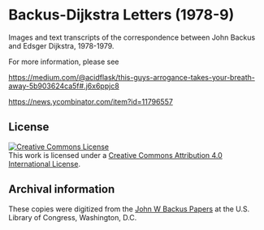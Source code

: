 # Backus-Dijkstra Letters (1978-9)

Images and text transcripts of the correspondence between John Backus and Edsger Dijkstra, 1978-1979.

For more information, please see

https://medium.com/@acidflask/this-guys-arrogance-takes-your-breath-away-5b903624ca5f#.j6x6ppjc8

https://news.ycombinator.com/item?id=11796557

## License

<a rel="license" href="http://creativecommons.org/licenses/by/4.0/"><img alt="Creative Commons License" style="border-width:0" src="https://i.creativecommons.org/l/by/4.0/88x31.png" /></a><br />This work is licensed under a <a rel="license" href="http://creativecommons.org/licenses/by/4.0/">Creative Commons Attribution 4.0 International License</a>.

## Archival information

These copies were digitized from the
[John W Backus Papers](https://lccn.loc.gov/mm2003084968)
at the U.S. Library of Congress, Washington, D.C.

